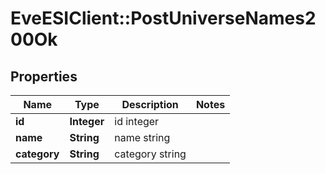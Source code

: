 # EveESIClient::PostUniverseNames200Ok

## Properties
Name | Type | Description | Notes
------------ | ------------- | ------------- | -------------
**id** | **Integer** | id integer | 
**name** | **String** | name string | 
**category** | **String** | category string | 


